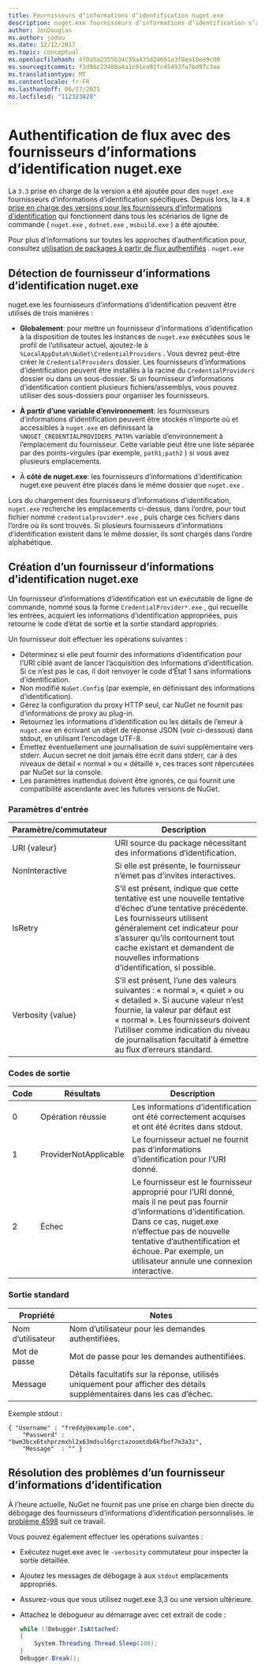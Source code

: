 ```yaml
---
title: Fournisseurs d’informations d’identification nuget.exe
description: nuget.exe fournisseurs d’informations d’identification s’authentifient avec un flux, et sont implémentés en tant qu’exécutables en ligne de commande qui suivent des conventions spécifiques.
author: JonDouglas
ms.author: jodou
ms.date: 12/12/2017
ms.topic: conceptual
ms.openlocfilehash: 4f0a5a2355b34c39a435d24691a3f8ea10ee9c00
ms.sourcegitcommit: f3d98c23408a4a1c01ea92fc45493fa7bd97c3ee
ms.translationtype: MT
ms.contentlocale: fr-FR
ms.lasthandoff: 06/17/2021
ms.locfileid: "112323828"
---
```

# <a name="authenticating-feeds-with-nugetexe-credential-providers"></a>Authentification de flux avec des fournisseurs d’informations d’identification nuget.exe

La `3.3` prise en charge de la version a été ajoutée pour des `nuget.exe` fournisseurs d’informations d’identification spécifiques. Depuis lors, la `4.8` [prise en charge des versions pour les fournisseurs d’informations d’identification](NuGet-Cross-Platform-Authentication-Plugin.md) qui fonctionnent dans tous les scénarios de ligne de commande ( `nuget.exe` , `dotnet.exe` , `msbuild.exe` ) a été ajoutée.

Pour plus d’informations sur toutes les approches d’authentification pour, consultez [utilisation de packages à partir de flux authentifiés](../../consume-packages/consuming-packages-authenticated-feeds.md#nugetexe) . `nuget.exe`

## <a name="nugetexe-credential-provider-discovery"></a>Détection de fournisseur d’informations d’identification nuget.exe

nuget.exe les fournisseurs d’informations d’identification peuvent être utilisés de trois manières :

- **Globalement**: pour mettre un fournisseur d’informations d’identification à la disposition de toutes les instances de `nuget.exe` exécutées sous le profil de l’utilisateur actuel, ajoutez-le à `%LocalAppData%\NuGet\CredentialProviders` . Vous devrez peut-être créer le `CredentialProviders` dossier. Les fournisseurs d’informations d’identification peuvent être installés à la racine du `CredentialProviders`  dossier ou dans un sous-dossier. Si un fournisseur d’informations d’identification contient plusieurs fichiers/assemblys, vous pouvez utiliser des sous-dossiers pour organiser les fournisseurs.

- **À partir d’une variable d’environnement**: les fournisseurs d’informations d’identification peuvent être stockés n’importe où et accessibles à `nuget.exe` en définissant la `%NUGET_CREDENTIALPROVIDERS_PATH%` variable d’environnement à l’emplacement du fournisseur. Cette variable peut être une liste séparée par des points-virgules (par exemple, `path1;path2` ) si vous avez plusieurs emplacements.

- À **côté de nuget.exe**: les fournisseurs d’informations d’identification nuget.exe peuvent être placés dans le même dossier que `nuget.exe` .

Lors du chargement des fournisseurs d’informations d’identification, `nuget.exe` recherche les emplacements ci-dessus, dans l’ordre, pour tout fichier nommé `credentialprovider*.exe` , puis charge ces fichiers dans l’ordre où ils sont trouvés. Si plusieurs fournisseurs d’informations d’identification existent dans le même dossier, ils sont chargés dans l’ordre alphabétique.

## <a name="creating-a-nugetexe-credential-provider"></a>Création d’un fournisseur d’informations d’identification nuget.exe

Un fournisseur d’informations d’identification est un exécutable de ligne de commande, nommé sous la forme `CredentialProvider*.exe` , qui recueille les entrées, acquiert les informations d’identification appropriées, puis retourne le code d’état de sortie et la sortie standard appropriés.

Un fournisseur doit effectuer les opérations suivantes :

- Déterminez si elle peut fournir des informations d’identification pour l’URI ciblé avant de lancer l’acquisition des informations d’identification. Si ce n’est pas le cas, il doit renvoyer le code d’État 1 sans informations d’identification.
- Non modifié `NuGet.Config` (par exemple, en définissant des informations d’identification).
- Gérez la configuration du proxy HTTP seul, car NuGet ne fournit pas d’informations de proxy au plug-in.
- Retournez les informations d’identification ou les détails de l’erreur à `nuget.exe` en écrivant un objet de réponse JSON (voir ci-dessous) dans stdout, en utilisant l’encodage UTF-8.
- Émettez éventuellement une journalisation de suivi supplémentaire vers stderr. Aucun secret ne doit jamais être écrit dans stderr, car à des niveaux de détail « normal » ou « détaillé », ces traces sont répercutées par NuGet sur la console.
- Les paramètres inattendus doivent être ignorés, ce qui fournit une compatibilité ascendante avec les futures versions de NuGet.

### <a name="input-parameters"></a>Paramètres d'entrée

| Paramètre/commutateur |Description|
|----------------|-----------|
| URI {valeur} | URI source du package nécessitant des informations d’identification.|
| NonInteractive | Si elle est présente, le fournisseur n’émet pas d’invites interactives. |
| IsRetry | S’il est présent, indique que cette tentative est une nouvelle tentative d’échec d’une tentative précédente. Les fournisseurs utilisent généralement cet indicateur pour s’assurer qu’ils contournent tout cache existant et demandent de nouvelles informations d’identification, si possible.|
| Verbosity {value} | S’il est présent, l’une des valeurs suivantes : « normal », « quiet » ou « detailed ». Si aucune valeur n’est fournie, la valeur par défaut est « normal ». Les fournisseurs doivent l’utiliser comme indication du niveau de journalisation facultatif à émettre au flux d’erreurs standard. |

### <a name="exit-codes"></a>Codes de sortie

| Code |Résultats | Description |
|----------------|-----------|-----------|
| 0 | Opération réussie | Les informations d’identification ont été correctement acquises et ont été écrites dans stdout.|
| 1 | ProviderNotApplicable | Le fournisseur actuel ne fournit pas d’informations d’identification pour l’URI donné.|
| 2 | Échec | Le fournisseur est le fournisseur approprié pour l’URI donné, mais il ne peut pas fournir d’informations d’identification. Dans ce cas, nuget.exe n’effectue pas de nouvelle tentative d’authentification et échoue. Par exemple, un utilisateur annule une connexion interactive. |

### <a name="standard-output"></a>Sortie standard

| Propriété |Notes|
|----------------|-----------|
| Nom d’utilisateur | Nom d’utilisateur pour les demandes authentifiées.|
| Mot de passe | Mot de passe pour les demandes authentifiées.|
| Message | Détails facultatifs sur la réponse, utilisés uniquement pour afficher des détails supplémentaires dans les cas d’échec. |

Exemple stdout :

```
{ "Username" : "freddy@example.com",
    "Password" : "bwm3bcx6txhprzmxhl2x63mdsul6grctazoomtdb6kfbof7m3a3z",
    "Message"  : "" }
```

## <a name="troubleshooting-a-credential-provider"></a>Résolution des problèmes d’un fournisseur d’informations d’identification

À l’heure actuelle, NuGet ne fournit pas une prise en charge bien directe du débogage des fournisseurs d’informations d’identification personnalisés. le [problème 4598](https://github.com/NuGet/Home/issues/4598) suit ce travail.

Vous pouvez également effectuer les opérations suivantes :

- Exécutez nuget.exe avec le `-verbosity` commutateur pour inspecter la sortie détaillée.
- Ajoutez les messages de débogage à aux `stdout` emplacements appropriés.
- Assurez-vous que vous utilisez nuget.exe 3,3 ou une version ultérieure.
- Attachez le débogueur au démarrage avec cet extrait de code :

    ```cs
    while (!Debugger.IsAttached)
    {
        System.Threading.Thread.Sleep(100);
    }
    Debugger.Break();
    ```
